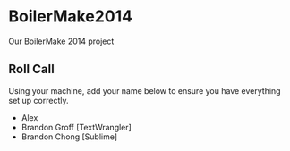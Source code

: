 BoilerMake2014
==============

Our BoilerMake 2014 project

Roll Call
---------
Using your machine, add your name below to ensure you have everything set up
correctly.

* Alex
* Brandon Groff [TextWrangler]
* Brandon Chong [Sublime]